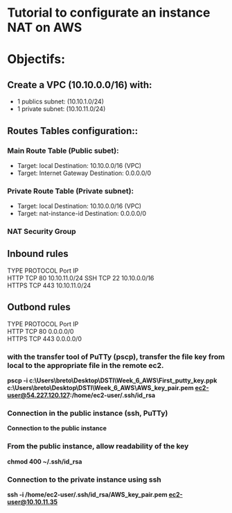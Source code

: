 Tutorial to configurate an instance NAT on AWS
===================================

# Objectifs:
## Create a VPC (10.10.0.0/16) with:
  - 1 publics subnet: (10.10.1.0/24)
  - 1 private subnet: (10.10.11.0/24)



## Routes Tables configuration::
### Main Route Table (Public subet):
  - Target: local              Destination: 10.10.0.0/16 (VPC)
  - Target: Internet Gateway   Destination: 0.0.0.0/0

### Private Route Table (Private subnet):
  - Target: local             Destination: 10.10.0.0/16 (VPC)
  - Target: nat-instance-id   Destination: 0.0.0.0/0

### NAT Security Group
## Inbound rules
  TYPE  PROTOCOL  Port  IP  
  HTTP  TCP       80    10.10.11.0/24
  SSH   TCP       22    10.10.0.0/16   
  HTTPS TCP       443   10.10.11.0/24   

## Outbond rules
  TYPE  PROTOCOL  Port  IP  
  HTTP  TCP       80    0.0.0.0/0  
  HTTPS TCP       443   0.0.0.0/0  


### with the transfer tool of PuTTy (pscp), transfer the file key from local to the appropriate <b>file<b> in the remote ec2.
pscp -i c:\Users\breto\Desktop\DSTI\Week_6_AWS\First_putty_key.ppk c:\Users\breto\Desktop\DSTI\Week_6_AWS\AWS_key_pair.pem ec2-user@54.227.120.127:/home/ec2-user/.ssh/id_rsa

### Connection in the public instance (ssh, PuTTy)
Connection to the public instance

### From the public instance, allow readability of the key
chmod 400 ~/.ssh/id_rsa  

### Connection to the private instance using ssh
ssh -i /home/ec2-user/.ssh/id_rsa/AWS_key_pair.pem ec2-user@10.10.11.35
